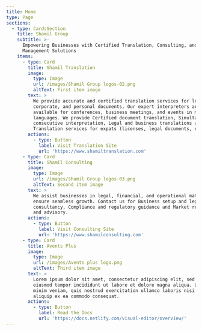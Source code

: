 ```yaml
---
title: Home
type: Page
sections:
  - type: CardsSection
    title: Shamil Group
    subtitle: >-
      Empowering Businesses with Certified Translation, Consulting, and Event
      Management Solutions
    items:
      - type: Card
        title: Shamil Translation
        image:
          type: Image
          url: /images/Shamil Group logos-02.png
          altText: First item image
        text: >
          We provide accurate and certified translation services for legal,
          corporate, and personal documents. Our expert interpreters are
          available for conferences, business meetings, and events in multiple
          languages. We provide Certified document translation, Simultaneous and
          consecutive interpretation, Legal and business translations and
          Translation services for expats (licenses, legal documents, etc.)
        actions:
          - type: Button
            label: Visit Translation Site
            url: 'https://www.shamiltranslation.com'
      - type: Card
        title: Shamil Consulting
        image:
          type: Image
          url: /images/Shamil Group logos-03.png
          altText: Second item image
        text: >
          We assist businesses in legal, financial, and operational matters to
          ensure seamless growth. Contact us for Business setup and legal
          consultancy, Compliance and regulatory guidance and Market research
          and advisory.
        actions:
          - type: Button
            label: Visit Consulting Site
            url: 'https://www.shamilconsulting.com'
      - type: Card
        title: Avents Plus
        image:
          type: Image
          url: /images/Avents plus logo.png
          altText: Third item image
        text: >
          Lorem ipsum dolor sit amet, consectetur adipiscing elit, sed do
          eiusmod tempor incididunt ut labore et dolore magna aliqua. Ut enim ad
          minim veniam, quis nostrud exercitation ullamco laboris nisi ut
          aliquip ex ea commodo consequat.
        actions:
          - type: Button
            label: Read the Docs
            url: 'https://docs.netlify.com/visual-editor/overview/'
---
```

